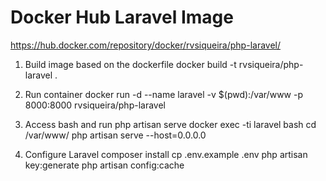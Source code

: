 
# Docker Hub Laravel Image
https://hub.docker.com/repository/docker/rvsiqueira/php-laravel/ 


1. Build image based on the dockerfile
docker build -t rvsiqueira/php-laravel .

2. Run container
docker run -d --name laravel -v $(pwd):/var/www -p 8000:8000 rvsiqueira/php-laravel

3. Access bash and run php artisan serve
docker exec -ti laravel bash
cd /var/www/
php artisan serve --host=0.0.0.0

4. Configure Laravel
composer install
cp .env.example .env
php artisan key:generate
php artisan config:cache